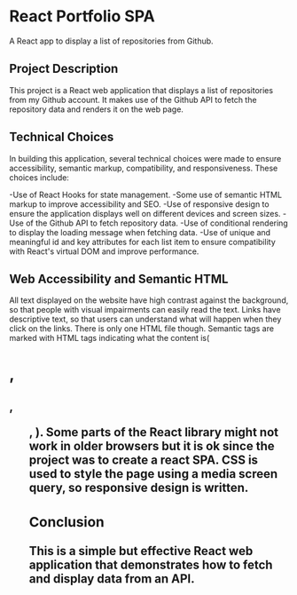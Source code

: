 # React Portfolio SPA

A React app to display a list of repositories from Github.

## Project Description

This project is a React web application that displays a list of repositories from my Github account. It makes use of the Github API to fetch the repository data and renders it on the web page.

## Technical Choices

In building this application, several technical choices were made to ensure accessibility, semantic markup, compatibility, and responsiveness. These choices include:

-Use of React Hooks for state management.
-Some use of semantic HTML markup to improve accessibility and SEO.
-Use of responsive design to ensure the application displays well on different devices and screen sizes.
-Use of the Github API to fetch repository data.
-Use of conditional rendering to display the loading message when fetching data.
-Use of unique and meaningful id and key attributes for each list item to ensure compatibility with React's virtual DOM and improve performance.

## Web Accessibility and Semantic HTML
All text displayed on the website have high contrast against the background, so that people with visual impairments can easily read the text. Links have descriptive text, so that users can understand what will happen when they click on the links.
There is only one HTML file though.
Semantic tags are marked with HTML tags indicating what the content is( <h1>, <h2>, <ul>, <strong>).
Some parts of the React library might not work in older browsers but it is ok since the project was to create a react SPA.
CSS is used to style the page using a media screen query, so responsive design is written.

### Conclusion
This is a simple but effective React web application that demonstrates how to fetch and display data from an API.  

